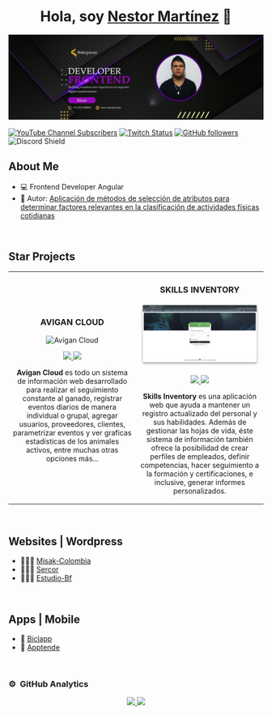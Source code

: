 <div align="center">
<h1 align="center">Hola, soy <a href="">Nestor Martínez</a> 👋</h1>
</div>
<img src="https://github.com/skrpions/skrpions/blob/main/Banner-Fronted-Angular.png">

[![YouTube Channel Subscribers](https://img.shields.io/youtube/channel/subscribers/UCIjEgHA1vatSR2K4rfcdNRg?style=social)](https://youtube.com/aristidevs?sub_confirmation=1)
[![Twitch Status](https://img.shields.io/twitch/status/aristidevs?style=social)](https://www.twitch.tv/aristidevs)
[![GitHub followers](https://img.shields.io/github/followers/arisguimera?style=social)](https://github.com/ArisGuimera)
![Discord Shield](https://discordapp.com/api/guilds/807719549075980308/widget.png?style=shield)

## About Me

- 💻 Frontend Developer Angular
- 📗 Autor: [Aplicación de métodos de selección de atributos para determinar factores relevantes en la clasificación de actividades físicas cotidianas](https://acofipapers.org/index.php/eiei/article/view/252)

<br>

## Star Projects
<table>
<tr>
<td width="50%">
 <h3 align="center">AVIGAN CLOUD</h3>
<div align="center">
<img src="https://github.com/skrpions/skrpions/blob/main/Fondo%20Avigan%20Web.png?raw=true" width="400" alt="Avigan Cloud">
<br>
 <p>
 <a href="https://github.com/ArisGuimera/Android-Expert" target="_blank">
  <img src="https://img.shields.io/badge/CODE-GitHub?style=for-the-badge&logo=github&logoColor=white&color=005a72&labelColor=111213">
 </a>
 <a href="https://www.youtube.com/watch?v=DT6XU5T2DGA" target="_blank">
  <img src="https://img.shields.io/badge/YOUTUBE-YouTube?style=for-the-badge&logo=youtube&logoColor=white&color=red&labelColor=111213">
 </a>
</p>
<p><strong>Avigan Cloud</strong> es todo un sistema de información web desarrollado para realizar el seguimiento constante al ganado, registrar eventos diarios de manera individual o grupal, agregar usuarios, proveedores, clientes, parametrizar eventos y ver graficas estadísticas de los animales activos, entre muchas otras opciones más...</p>
</div>

</td>

<td width="50%">
<h3 align="center">SKILLS INVENTORY</h3>
<div align="center">
 <img src="https://github.com/skrpions/skrpions/blob/main/Fondo%20Skills%20Inventory.png?raw=true" width="400" alt="Skills Inventory">
<br>
<p>
<a href="https://github.com/ArisGuimera/Android-Expert" target="_blank">
 <img src="https://img.shields.io/badge/CODE-GitHub?style=for-the-badge&logo=github&logoColor=white&color=005a72&labelColor=111213">
</a>

<a href="https://www.youtube.com/watch?v=DT6XU5T2DGA" target="_blank">
 <img src="https://img.shields.io/badge/YOUTUBE-YouTube?style=for-the-badge&logo=youtube&logoColor=white&color=red&labelColor=111213">
</a>
</p>
</p>
 <strong>Skills Inventory</strong> es una aplicación web que ayuda a mantener un registro actualizado del personal y sus habilidades. Además de gestionar las hojas de vida, éste sistema de información también ofrece la posibilidad de crear perfiles de empleados, definir competencias, hacer seguimiento a la formación y certificaciones, e inclusive, generar informes personalizados.</p>
</div>
</table>


                                                                        
</div>
<br>

## Websites | Wordpress

- 🧑🏻‍💻 [Misak-Colombia](https://www.misak-colombia.org/)
- 🧑🏻‍💻 [Sercor](https://sercoresahi.com/)
- 🧑🏻‍💻 [Estudio-Bf](https://www.estudio-bf.com/)
<br>

## Apps | Mobile

- 📱 [Biclapp](https://drive.google.com/file/d/1KJP7wum3SOGosmO90oLkeL9O3ZSkRhM9/view?usp=sharing)
- 📱 [Apptende](https://drive.google.com/file/d/11zH7WAginXvb-1A6RBJT-5rRZhwG6aFk/view?usp=sharing)
<br>

### ⚙️ &nbsp;GitHub Analytics

<p align="center">
<a href="https://github.com/skrpions">
  <img height="180em" src="https://github-readme-stats-eight-theta.vercel.app/api?username=skrpions&show_icons=true&theme=algolia&include_all_commits=true&count_private=true"/>
  <img height="180em" src="https://github-readme-stats-eight-theta.vercel.app/api/top-langs/?username=skrpions&layout=compact&langs_count=8&theme=algolia"/>
</a>
</p>
